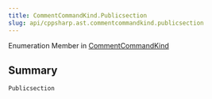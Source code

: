 ```yaml
---
title: CommentCommandKind.Publicsection
slug: api/cppsharp.ast.commentcommandkind.publicsection
---
```

Enumeration Member in [CommentCommandKind](/api/cppsharp/ast/commentcommandkind)

## Summary



```csharp
Publicsection
```

